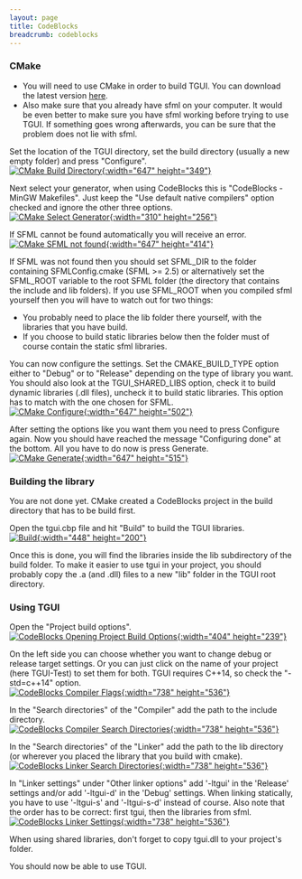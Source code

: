 ```yaml
---
layout: page
title: CodeBlocks
breadcrumb: codeblocks
---
```


### CMake

- You will need to use CMake in order to build TGUI. You can download the latest version [here](https://cmake.org/download/).
- Also make sure that you already have sfml on your computer. It would be even better to make sure you have sfml working before trying to use TGUI. If something goes wrong afterwards, you can be sure that the problem does not lie with sfml.

Set the location of the TGUI directory, set the build directory (usually a new empty folder) and press "Configure".  
[![CMake Build Directory](/resources/CodeBlocks-0.7/CMakeBuildDirectory.jpg){:width="647" height="349"}](/resources/CodeBlocks-0.7/CMakeBuildDirectory.jpg)

Next select your generator, when using CodeBlocks this is "CodeBlocks - MinGW Makefiles". Just keep the "Use default native compilers" option checked and ignore the other three options.  
[![CMake Select Generator](/resources/CodeBlocks-0.7/CMakeSelectGenerator.jpg){:width="310" height="256"}](/resources/CodeBlocks-0.7/CMakeSelectGenerator.jpg)

If SFML cannot be found automatically you will receive an error.  
[![CMake SFML not found](/resources/CodeBlocks-0.7/CMakeErrorFindingSFML.jpg){:width="647" height="414"}](/resources/CodeBlocks-0.7/CMakeErrorFindingSFML.jpg)

If SFML was not found then you should set SFML_DIR to the folder containing SFMLConfig.cmake (SFML >= 2.5) or alternatively set the SFML_ROOT variable to the root SFML folder (the directory that contains the include and lib folders). If you use SFML_ROOT when you compiled sfml yourself then you will have to watch out for two things:

- You probably need to place the lib folder there yourself, with the libraries that you have build.
- If you choose to build static libraries below then the folder must of course contain the static sfml libraries.
    
You can now configure the settings. Set the CMAKE_BUILD_TYPE option either to "Debug" or to "Release" depending on the type of library you want. You should also look at the TGUI_SHARED_LIBS option, check it to build dynamic libraries (.dll files), uncheck it to build static libraries. This option has to match with the one chosen for SFML.  
[![CMake Configure](/resources/CodeBlocks-0.7/CMakeConfigure.jpg){:width="647" height="502"}](/resources/CodeBlocks-0.7/CMakeConfigure.jpg)

After setting the options like you want them you need to press Configure again. Now you should have reached the message "Configuring done" at the bottom. All you have to do now is press Generate.  
[![CMake Generate](/resources/CodeBlocks-0.7/CMakeGenerate.jpg){:width="647" height="515"}](/resources/CodeBlocks-0.7/CMakeGenerate.jpg)


### Building the library
You are not done yet. CMake created a CodeBlocks project in the build directory that has to be build first.

Open the tgui.cbp file and hit "Build" to build the TGUI libraries.  
[![Build](/resources/CodeBlocks-0.7/Build.jpg){:width="448" height="200"}](/resources/CodeBlocks-0.7/Build.jpg)

Once this is done, you will find the libraries inside the lib subdirectory of the build folder. To make it easier to use tgui in your project, you should probably copy the .a (and .dll) files to a new "lib" folder in the TGUI root directory.


### Using TGUI

Open the "Project build options".  
[![CodeBlocks Opening Project Build Options](/resources/CodeBlocks-0.7/OpeningProjectBuildOptions.jpg){:width="404" height="239"}](/resources/CodeBlocks-0.7/OpeningProjectBuildOptions.jpg)

On the left side you can choose whether you want to change debug or release target settings. Or you can just click on the name of your project (here TGUI-Test) to set them for both. TGUI requires C++14, so check the "-std=c++14" option.  
[![CodeBlocks Compiler Flags](/resources/CodeBlocks/CompilerFlags-std=c++14.jpg){:width="738" height="536"}](/resources/CodeBlocks-0.7/CompilerFlags.jpg)

In the "Search directories" of the "Compiler" add the path to the include directory.  
[![CodeBlocks Compiler Search Directories](/resources/CodeBlocks-0.7/CompilerSearchDirectories.jpg){:width="738" height="536"}](/resources/CodeBlocks-0.7/CompilerSearchDirectories.jpg)

In the "Search directories" of the "Linker" add the path to the lib directory (or wherever you placed the library that you build with cmake).  
[![CodeBlocks Linker Search Directories](/resources/CodeBlocks-0.7/LinkerSearchDirectories.jpg){:width="738" height="536"}](/resources/CodeBlocks-0.7/LinkerSearchDirectories.jpg)

In "Linker settings" under "Other linker options" add '-ltgui' in the 'Release' settings and/or add '-ltgui-d' in the 'Debug' settings. When linking statically, you have to use '-ltgui-s' and '-ltgui-s-d' instead of course. Also note that the order has to be correct: first tgui, then the libraries from sfml.  
[![CodeBlocks Linker Settings](/resources/CodeBlocks-0.7/LinkerOptions.jpg){:width="738" height="536"}](/resources/CodeBlocks-0.7/.jpg)

When using shared libraries, don't forget to copy tgui.dll to your project's folder.

You should now be able to use TGUI.
